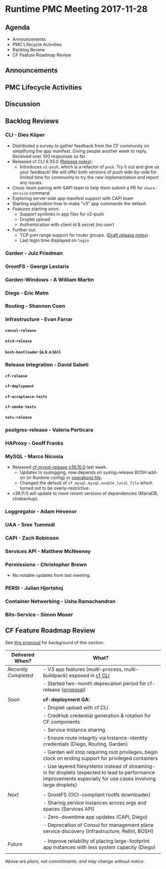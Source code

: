 # Runtime PMC Meeting 2017-11-28

## Agenda

* Announcements
* PMC Lifecycle Activities
* Backlog Review
* CF Feature Roadmap Review


## Announcements


## PMC Lifecycle Activities


## Discussion


## Backlog Reviews

### CLI - Dies Köper
- Distributed a survey to gather feedback from the CF community on simplifying the app manifest. Giving people another week to reply. Received over 100 responses so far.
- Released cf CLI 6.33.0 ([Release notes](https://github.com/cloudfoundry/cli/releases/tag/v6.33.0)):
  - Introduces `v2-push`, which is a refactor of `push`. Try it out and give us your feedback!
    We will offer both versions of push side-by-side for limited time for community to try the new implementation and report any issues.
- Cross-team pairing with SAPI team to help them submit a PR for `share-service` command
- Exploring server-side app manifest support with CAPI team
- Starting exploration how to make "v3" app commands the default
- Features starting soon:
  - Support symlinks in app files for v2-push
  - Droplet upload
  - Authentication with client id & secret (no user)
- Further out:
  - TCP port range support for router groups. ([Draft release notes](https://www.pivotaltracker.com/story/show/143621081))
  - Last login time displayed on `login`


### Garden - Julz Friedman


### GrootFS - George Lestaris


### Garden-Windows - A William Martin


### Diego - Eric Malm


### Routing - Shannon Coen


### Infrastructure - Evan Farrar

#### `consul-release`

#### `etcd-release`

#### `bosh-bootloader` (a.k.a `bbl`)

### Release Integration - David Sabeti

#### `cf-release`

#### `cf-deployment`

#### `cf-acceptance-tests`

#### `cf-smoke-tests`

#### `nats-release`

### postgres-release - Valeria Perticara

### HAProxy - Geoff Franks

### MySQL - Marco Nicosia

- Released [cf-mysql-release v36.10.0](https://github.com/cloudfoundry/cf-mysql-release/releases/tag/v36.10.0) last week.
  - Updates to syslogging, now depends on syslog-release BOSH add-on (in Runtime config) or [operations file](https://github.com/cloudfoundry/cf-mysql-deployment/blob/v36.10.0/operations/enable-syslog.yml).
  - Changed the default of `cf_mysql.mysql.enable_local_file` which turned out to be overly-restrictive.
- v36.11.0 will update to more recent versions of dependencies (MariaDB, xtrabackup).

### Loggregator - Adam Hevenor

### UAA - Sree Tummidi

### CAPI - Zach Robinson

### Services API - Matthew McNeeney

### Permissions - Christopher Brown

* No notable updates from last meeting.

### PERSI - Julian Hjortshoj

### Container Networking - Usha Ramachandran

### Bits-Service - Simon Moser


## CF Feature Roadmap Review

See [this proposal](https://docs.google.com/document/d/1K7t_p_NT2F7_Dk3eiv7_g1v3rzFE2GLbTQZTY_V-Les/edit#) for background of this section.

Delivered When? | What?
------|------
*Recently Completed* | - V3 app features (multi-process, multi-buildpack) exposed in [cf CLI](https://github.com/cloudfoundry/cli/releases/tag/v6.32.0)
|| - Started two-month deprecation period for cf-release ([proposal](https://docs.google.com/document/d/1KLl4UIQbl92SvYom4fO-LcEoMK1D45KmjA988MwnOR4/edit?usp=sharing))
||
*Soon* | **cf-deployment GA:**
|| - Droplet upload with cf CLI
|| - CredHub credential generation & rotation for CF components
|| - Service instance sharing
|| - Ensure route integrity via instance-identity credentials (Diego, Routing, Garden)
|| - Garden will stop requiring root privileges, begin clock on ending support for privileged containers
|| - Use layered filesystems instead of streaming-in for droplets (expected to lead to performance improvements especially for use cases involving large droplets)
||
*Next* | - GrootFS (OCI-compliant rootfs downloader)
|| - Sharing service instances across orgs and spaces (Services API)
|| - Zero-downtime app updates (CAPI, Diego)
|| - Deprecation of Consul for management plane service discovery (Infrastructure, RelInt, BOSH)
||
*Future* | - Improve reliability of placing large-footprint app instances with less system capacity (Diego)
||

*Above are plans, not commitments, and may change without notice.*
